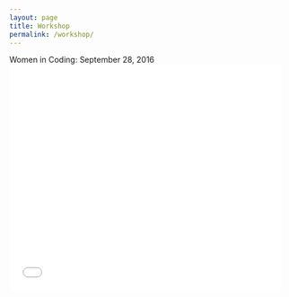 ```yaml
---
layout: page
title: Workshop
permalink: /workshop/
---
```

<div class="man-title">
  Women in Coding: September 28, 2016
</div>

<iframe allowtransparency="true" width="485" height="402" src="//scratch.mit.edu/projects/embed/126529762/?autostart=false" frameborder="0" allowfullscreen></iframe>
    
